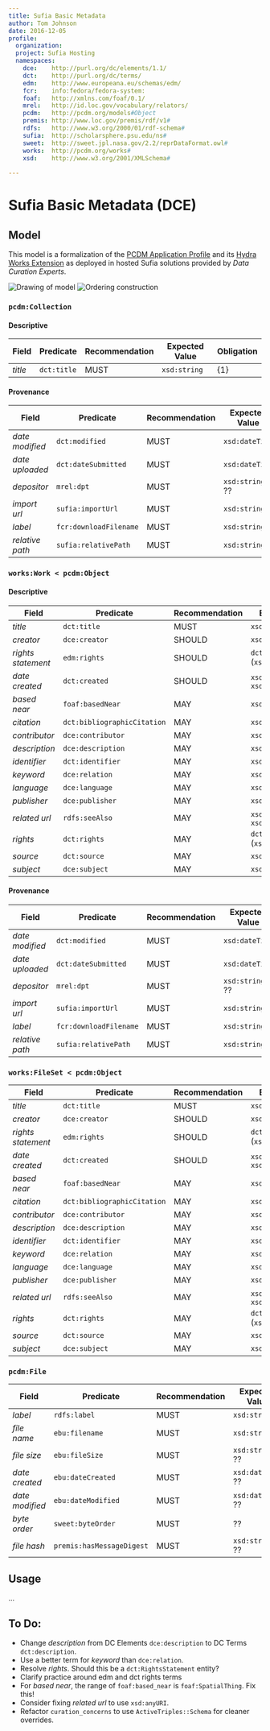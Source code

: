 ```yaml
---
title: Sufia Basic Metadata 
author: Tom Johnson
date: 2016-12-05
profile:
  organization: 
  project: Sufia Hosting
  namespaces:
    dce:    http://purl.org/dc/elements/1.1/
    dct:    http://purl.org/dc/terms/
    edm:    http://www.europeana.eu/schemas/edm/
    fcr:    info:fedora/fedora-system:
    foaf:   http://xmlns.com/foaf/0.1/
    mrel:   http://id.loc.gov/vocabulary/relators/
    pcdm:   http://pcdm.org/models#Object
    premis: http://www.loc.gov/premis/rdf/v1#
    rdfs:   http://www.w3.org/2000/01/rdf-schema#
    sufia:  http://scholarsphere.psu.edu/ns#
    sweet:  http://sweet.jpl.nasa.gov/2.2/reprDataFormat.owl#
    works:  http://pcdm.org/works#
    xsd:    http://www.w3.org/2001/XMLSchema#
    
---
```


# Sufia Basic Metadata (DCE)

## Model

This model is a formalization of the [PCDM Application Profile](https://github.com/duraspace/pcdm/wiki) and its [Hydra Works Extension](https://github.com/duraspace/pcdm/wiki/Works-Extension) as deployed in hosted Sufia solutions provided by _Data Curation Experts_.

![Drawing of model](https://raw.githubusercontent.com/wiki/duraspace/pcdm/images/coll-object-file.png)
![Ordering construction](https://raw.githubusercontent.com/wiki/duraspace/pcdm/images/ore-ordering-extension.png)

### `pcdm:Collection`

#### Descriptive

| Field              | Predicate                   | Recommendation | Expected Value                        | Obligation |
| ------------------ | --------------------------- | -------------- | ------------------------------------- | ---------- |
| *title*            | `dct:title`                 | MUST           | `xsd:string`                          | {1}        |

#### Provenance

| Field            | Predicate                | Recommendation | Expected Value                       | Obligation |
| ---------------- | ------------------------ | -------------- | ------------------------------------ | ---------- |
| *date modified*  | `dct:modified`           | MUST           | `xsd:dateTime`                       | {1}        |
| *date uploaded*  | `dct:dateSubmitted`      | MUST           | `xsd:dateTime`                       | {1}        |
| *depositor*      | `mrel:dpt`               | MUST           | `xsd:string` ??                      | {1}        |
| *import url*     | `sufia:importUrl`        | MUST           | `xsd:string`                         | {1}        |
| *label*          | `fcr:downloadFilename`   | MUST           | `xsd:string`                         | {1}        |
| *relative path*  | `sufia:relativePath`     | MUST           | `xsd:string`                         | {1}        |

### `works:Work < pcdm:Object`

#### Descriptive

| Field              | Predicate                   | Recommendation | Expected Value                        | Obligation |
| ------------------ | --------------------------- | -------------- | ------------------------------------- | ---------- |
| *title*            | `dct:title`                 | MUST           | `xsd:string`                          | {1}        |
| *creator*          | `dce:creator`               | SHOULD         | `xsd:string`                          | {0,n}      |
| *rights statement* | `edm:rights`                | SHOULD         | `dct:RightsStatement` (`xsd:string`?) | {0,n}      |
| *date created*     | `dct:created`               | SHOULD         | `xsd:date` or `xsd:dateTime`          | {0,n}      |
| *based near*       | `foaf:basedNear`            | MAY            | `xsd:string`                          | {0,n}      |
| *citation*         | `dct:bibliographicCitation` | MAY            | `xsd:string`                          | {0,n}      |
| *contributor*      | `dce:contributor`           | MAY            | `xsd:string`                          | {0,n}      |
| *description*      | `dce:description`           | MAY            | `xsd:string`                          | {0,n}      |
| *identifier*       | `dct:identifier`            | MAY            | `xsd:string`                          | {0,n}      |
| *keyword*          | `dce:relation`              | MAY            | `xsd:string`                          | {0,n}      |
| *language*         | `dce:language`              | MAY            | `xsd:string`                          | {0,n}      |
| *publisher*        | `dce:publisher`             | MAY            | `xsd:string`                          | {0,n}      |
| *related url*      | `rdfs:seeAlso`              | MAY            | `xsd:string` or `xsd:anyURI`          | {0,n}      |
| *rights*           | `dct:rights`                | MAY            | `dct:RightsStatement` (`xsd:string`?) | {0,n}      |
| *source*           | `dct:source`                | MAY            | `xsd:string`                          | {0,n}      |
| *subject*          | `dce:subject`               | MAY            | `xsd:string`                          | {0,n}      |


#### Provenance

| Field            | Predicate                | Recommendation | Expected Value                       | Obligation |
| ---------------- | ------------------------ | -------------- | ------------------------------------ | ---------- |
| *date modified*  | `dct:modified`           | MUST           | `xsd:dateTime`                       | {1}        |
| *date uploaded*  | `dct:dateSubmitted`      | MUST           | `xsd:dateTime`                       | {1}        |
| *depositor*      | `mrel:dpt`               | MUST           | `xsd:string` ??                      | {1}        |
| *import url*     | `sufia:importUrl`        | MUST           | `xsd:string`                         | {1}        |
| *label*          | `fcr:downloadFilename`   | MUST           | `xsd:string`                         | {1}        |
| *relative path*  | `sufia:relativePath`     | MUST           | `xsd:string`                         | {1}        |

### `works:FileSet < pcdm:Object`

| Field              | Predicate                   | Recommendation | Expected Value                        | Obligation |
| ------------------ | --------------------------- | -------------- | ------------------------------------- | ---------- |
| *title*            | `dct:title`                 | MUST           | `xsd:string`                          | {1}        |
| *creator*          | `dce:creator`               | SHOULD         | `xsd:string`                          | {0,n}      |
| *rights statement* | `edm:rights`                | SHOULD         | `dct:RightsStatement` (`xsd:string`?) | {0,n}      |
| *date created*     | `dct:created`               | SHOULD         | `xsd:date` or `xsd:dateTime`          | {0,n}      |
| *based near*       | `foaf:basedNear`            | MAY            | `xsd:string`                          | {0,n}      |
| *citation*         | `dct:bibliographicCitation` | MAY            | `xsd:string`                          | {0,n}      |
| *contributor*      | `dce:contributor`           | MAY            | `xsd:string`                          | {0,n}      |
| *description*      | `dce:description`           | MAY            | `xsd:string`                          | {0,n}      |
| *identifier*       | `dct:identifier`            | MAY            | `xsd:string`                          | {0,n}      |
| *keyword*          | `dce:relation`              | MAY            | `xsd:string`                          | {0,n}      |
| *language*         | `dce:language`              | MAY            | `xsd:string`                          | {0,n}      |
| *publisher*        | `dce:publisher`             | MAY            | `xsd:string`                          | {0,n}      |
| *related url*      | `rdfs:seeAlso`              | MAY            | `xsd:string` or `xsd:anyURI`          | {0,n}      |
| *rights*           | `dct:rights`                | MAY            | `dct:RightsStatement` (`xsd:string`?) | {0,n}      |
| *source*           | `dct:source`                | MAY            | `xsd:string`                          | {0,n}      |
| *subject*          | `dce:subject`               | MAY            | `xsd:string`                          | {0,n}      |

### `pcdm:File`

| Field            | Predicate                 | Recommendation | Expected Value                       | Obligation |
| ---------------- | ------------------------- | -------------- | ------------------------------------ | ---------- |
| *label*          | `rdfs:label`              | MUST           | `xsd:string`                         | {1}        |
| *file name*      | `ebu:filename`            | MUST           | `xsd:string`                         | {1}        |
| *file size*      | `ebu:fileSize`            | MUST           | `xsd:string` ??                      | {1}        |
| *date created*   | `ebu:dateCreated`         | MUST           | `xsd:dateTime` ??                    | {1}        |
| *date modified*  | `ebu:dateModified`        | MUST           | `xsd:dateTime` ??                    | {1}        |
| *byte order*     | `sweet:byteOrder`         | MUST           | ??                                   | {1}        |
| *file hash*      | `premis:hasMessageDigest` | MUST           | `xsd:string` ??                      | {1}        |

## Usage

...

## To Do:

  - Change *description* from DC Elements `dce:description` to DC Terms `dct:description`.
  - Use a better term for *keyword* than `dce:relation`.
  - Resolve *rights*. Should this be a `dct:RightsStatement` entity?
  - Clarify practice around edm and dct rights terms
  - For *based near*, the range of `foaf:based_near` is `foaf:SpatialThing`. Fix this!
  - Consider fixing *related url* to use `xsd:anyURI`.
  - Refactor `curation_concerns` to use `ActiveTriples::Schema` for cleaner overrides.
  
